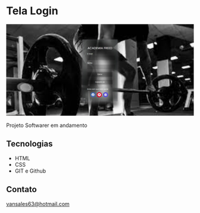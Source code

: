 # Tela Login



![preview](./git%20hub/TELA%20LOGIN.jpeg)

Projeto Softwarer em andamento 



## Tecnologias 

- HTML
- CSS
- GIT e  Github

## Contato 

vansales63@hotmail.com
